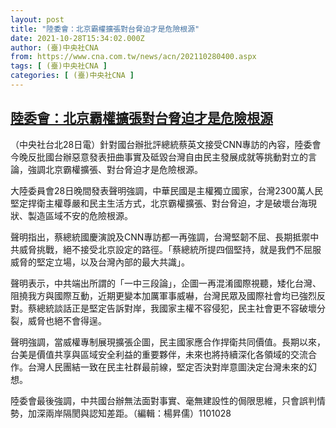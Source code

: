 ```yaml
---
layout: post
title: "陸委會：北京霸權擴張對台脅迫才是危險根源"
date: 2021-10-28T15:34:02.000Z
author: (臺)中央社CNA
from: https://www.cna.com.tw/news/acn/202110280400.aspx
tags: [ (臺)中央社CNA ]
categories: [ (臺)中央社CNA ]
---
```

<!--1635435242000-->
[陸委會：北京霸權擴張對台脅迫才是危險根源](https://www.cna.com.tw/news/acn/202110280400.aspx)
------

<div>
<div></div><div><p>（中央社台北28日電）針對國台辦批評總統蔡英文接受CNN專訪的內容，陸委會今晚反批國台辦惡意發表扭曲事實及砥毀台灣自由民主發展成就等挑動對立的言論，強調北京霸權擴張、對台脅迫才是危險根源。</p><p>大陸委員會28日晚間發表聲明強調，中華民國是主權獨立國家，台灣2300萬人民堅定捍衛主權尊嚴和民主生活方式，北京霸權擴張、對台脅迫，才是破壞台海現狀、製造區域不安的危險根源。</p><p>聲明指出，蔡總統國慶演說及CNN專訪都一再強調，台灣堅韌不屈、長期抵禦中共威脅挑戰，絕不接受北京設定的路徑。「蔡總統所提四個堅持，就是我們不屈服威脅的堅定立場，以及台灣內部的最大共識」。</p><p>聲明表示，中共端出所謂的「一中三段論」，企圖一再混淆國際視聽，矮化台灣、阻撓我方與國際互動，近期更變本加厲軍事威嚇，台灣民眾及國際社會均已強烈反對。蔡總統談話正是堅定告訴對岸，我國家主權不容侵犯，民主社會更不容破壞分裂，威脅也絕不會得逞。 </p><p>聲明強調，當威權專制展現擴張企圖，民主國家應合作捍衛共同價值。長期以來，台美是價值共享與區域安全利益的重要夥伴，未來也將持續深化各領域的交流合作。台灣人民團結一致在民主社群最前線，堅定否決對岸意圖決定台灣未來的幻想。</p><p>陸委會最後強調，中共國台辦無法面對事實、毫無建設性的侷限思維，只會誤判情勢，加深兩岸隔閡與認知差距。（編輯：楊昇儒）1101028</p></div>
</div>
